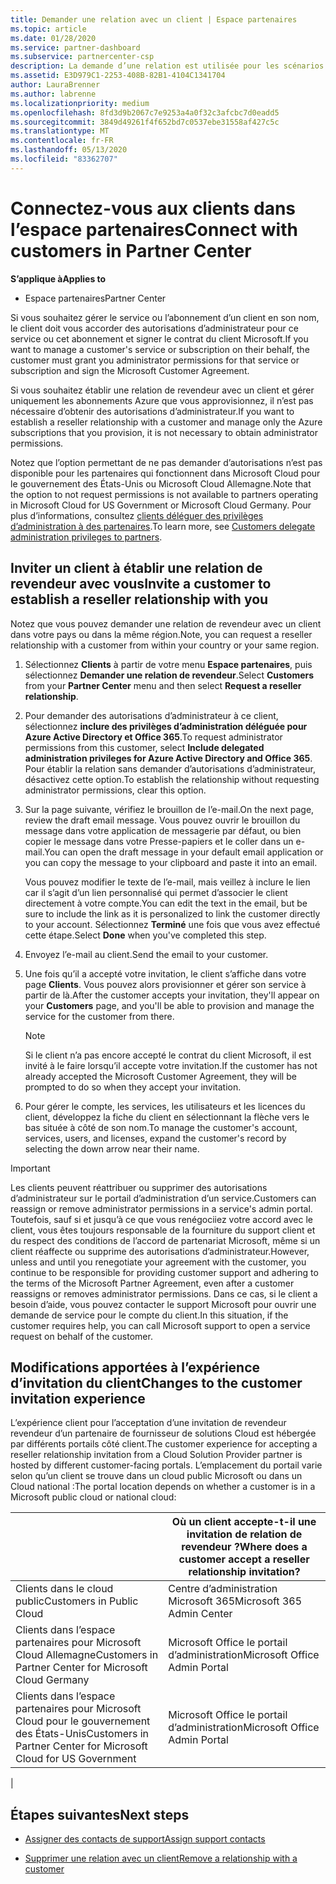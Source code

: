 ```yaml
---
title: Demander une relation avec un client | Espace partenaires
ms.topic: article
ms.date: 01/28/2020
ms.service: partner-dashboard
ms.subservice: partnercenter-csp
description: La demande d’une relation est utilisée pour les scénarios multi-partenaires et multicanaux. Elle est également utile si un client supprime vos privilèges d’administration délégués et que vous devez les restaurer pour fournir des services d’approvisionnement ou de support.
ms.assetid: E3D979C1-2253-408B-82B1-4104C1341704
author: LauraBrenner
ms.author: labrenne
ms.localizationpriority: medium
ms.openlocfilehash: 8fd3d9b2067c7e9253a4a0f32c3afcbc7d0eadd5
ms.sourcegitcommit: 3849d49261f4f652bd7c0537ebe31558af427c5c
ms.translationtype: MT
ms.contentlocale: fr-FR
ms.lasthandoff: 05/13/2020
ms.locfileid: "83362707"
---
```

# <a name="connect-with-customers-in-partner-center"></a><span data-ttu-id="ce57f-104">Connectez-vous aux clients dans l’espace partenaires</span><span class="sxs-lookup"><span data-stu-id="ce57f-104">Connect with customers in Partner Center</span></span>

<span data-ttu-id="ce57f-105">**S’applique à**</span><span class="sxs-lookup"><span data-stu-id="ce57f-105">**Applies to**</span></span>

-  <span data-ttu-id="ce57f-106">Espace partenaires</span><span class="sxs-lookup"><span data-stu-id="ce57f-106">Partner Center</span></span>

<span data-ttu-id="ce57f-107">Si vous souhaitez gérer le service ou l’abonnement d’un client en son nom, le client doit vous accorder des autorisations d’administrateur pour ce service ou cet abonnement et signer le contrat du client Microsoft.</span><span class="sxs-lookup"><span data-stu-id="ce57f-107">If you want to manage a customer's service or subscription on their behalf, the customer must grant you administrator permissions for that service or subscription and sign the Microsoft Customer Agreement.</span></span>

<span data-ttu-id="ce57f-108">Si vous souhaitez établir une relation de revendeur avec un client et gérer uniquement les abonnements Azure que vous approvisionnez, il n’est pas nécessaire d’obtenir des autorisations d’administrateur.</span><span class="sxs-lookup"><span data-stu-id="ce57f-108">If you want to establish a reseller relationship with a customer and manage only the Azure subscriptions that you provision, it is not necessary to obtain administrator permissions.</span></span>

<span data-ttu-id="ce57f-109">Notez que l’option permettant de ne pas demander d’autorisations n’est pas disponible pour les partenaires qui fonctionnent dans Microsoft Cloud pour le gouvernement des États-Unis ou Microsoft Cloud Allemagne.</span><span class="sxs-lookup"><span data-stu-id="ce57f-109">Note that the option to not request permissions is not available to partners operating in Microsoft Cloud for US Government or Microsoft Cloud Germany.</span></span> <span data-ttu-id="ce57f-110">Pour plus d’informations, consultez [clients déléguer des privilèges d’administration à des partenaires](https://docs.microsoft.com/partner-center/customers_revoke_admin_privileges).</span><span class="sxs-lookup"><span data-stu-id="ce57f-110">To learn more, see [Customers delegate administration privileges to partners](https://docs.microsoft.com/partner-center/customers_revoke_admin_privileges).</span></span>

## <a name="invite-a-customer-to-establish-a-reseller-relationship-with-you"></a><span data-ttu-id="ce57f-111">Inviter un client à établir une relation de revendeur avec vous</span><span class="sxs-lookup"><span data-stu-id="ce57f-111">Invite a customer to establish a reseller relationship with you</span></span>

<span data-ttu-id="ce57f-112">Notez que vous pouvez demander une relation de revendeur avec un client dans votre pays ou dans la même région.</span><span class="sxs-lookup"><span data-stu-id="ce57f-112">Note, you can request a reseller relationship with a customer from within your country or your same region.</span></span>

1. <span data-ttu-id="ce57f-113">Sélectionnez **Clients** à partir de votre menu **Espace partenaires**, puis sélectionnez **Demander une relation de revendeur**.</span><span class="sxs-lookup"><span data-stu-id="ce57f-113">Select **Customers** from your **Partner Center** menu and then select **Request a reseller relationship**.</span></span>

2. <span data-ttu-id="ce57f-114">Pour demander des autorisations d’administrateur à ce client, sélectionnez **inclure des privilèges d’administration déléguée pour Azure Active Directory et Office 365**.</span><span class="sxs-lookup"><span data-stu-id="ce57f-114">To request administrator permissions from this customer, select **Include delegated administration privileges for Azure Active Directory and Office 365**.</span></span> <span data-ttu-id="ce57f-115">Pour établir la relation sans demander d’autorisations d’administrateur, désactivez cette option.</span><span class="sxs-lookup"><span data-stu-id="ce57f-115">To establish the relationship without requesting administrator permissions, clear this option.</span></span>

3. <span data-ttu-id="ce57f-116">Sur la page suivante, vérifiez le brouillon de l’e-mail.</span><span class="sxs-lookup"><span data-stu-id="ce57f-116">On the next page, review the draft email message.</span></span> <span data-ttu-id="ce57f-117">Vous pouvez ouvrir le brouillon du message dans votre application de messagerie par défaut, ou bien copier le message dans votre Presse-papiers et le coller dans un e-mail.</span><span class="sxs-lookup"><span data-stu-id="ce57f-117">You can open the draft message in your default email application or you can copy the message to your clipboard and paste it into an email.</span></span>

   <span data-ttu-id="ce57f-118">Vous pouvez modifier le texte de l’e-mail, mais veillez à inclure le lien car il s’agit d’un lien personnalisé qui permet d’associer le client directement à votre compte.</span><span class="sxs-lookup"><span data-stu-id="ce57f-118">You can edit the text in the email, but be sure to include the link as it is personalized to link the customer directly to your account.</span></span> <span data-ttu-id="ce57f-119">Sélectionnez **Terminé** une fois que vous avez effectué cette étape.</span><span class="sxs-lookup"><span data-stu-id="ce57f-119">Select **Done** when you've completed this step.</span></span>

4. <span data-ttu-id="ce57f-120">Envoyez l’e-mail au client.</span><span class="sxs-lookup"><span data-stu-id="ce57f-120">Send the email to your customer.</span></span>

5. <span data-ttu-id="ce57f-121">Une fois qu’il a accepté votre invitation, le client s’affiche dans votre page **Clients**. Vous pouvez alors provisionner et gérer son service à partir de là.</span><span class="sxs-lookup"><span data-stu-id="ce57f-121">After the customer accepts your invitation, they'll appear on your **Customers** page, and you'll be able to provision and manage the service for the customer from there.</span></span>

   > [!NOTE]
   > <span data-ttu-id="ce57f-122">Si le client n’a pas encore accepté le contrat du client Microsoft, il est invité à le faire lorsqu’il accepte votre invitation.</span><span class="sxs-lookup"><span data-stu-id="ce57f-122">If the customer has not already accepted the Microsoft Customer Agreement, they will be prompted to do so when they accept your invitation.</span></span> 

6. <span data-ttu-id="ce57f-123">Pour gérer le compte, les services, les utilisateurs et les licences du client, développez la fiche du client en sélectionnant la flèche vers le bas située à côté de son nom.</span><span class="sxs-lookup"><span data-stu-id="ce57f-123">To manage the customer's account, services, users, and licenses, expand the customer's record by selecting the down arrow near their name.</span></span>

> [!IMPORTANT]  
> <span data-ttu-id="ce57f-124">Les clients peuvent réattribuer ou supprimer des autorisations d’administrateur sur le portail d’administration d’un service.</span><span class="sxs-lookup"><span data-stu-id="ce57f-124">Customers can reassign or remove administrator permissions in a service's admin portal.</span></span> <span data-ttu-id="ce57f-125">Toutefois, sauf si et jusqu’à ce que vous renégociiez votre accord avec le client, vous êtes toujours responsable de la fourniture du support client et du respect des conditions de l’accord de partenariat Microsoft, même si un client réaffecte ou supprime des autorisations d’administrateur.</span><span class="sxs-lookup"><span data-stu-id="ce57f-125">However, unless and until you renegotiate your agreement with the customer, you continue to be responsible for providing customer support and adhering to the terms of the Microsoft Partner Agreement, even after a customer reassigns or removes administrator permissions.</span></span> <span data-ttu-id="ce57f-126">Dans ce cas, si le client a besoin d’aide, vous pouvez contacter le support Microsoft pour ouvrir une demande de service pour le compte du client.</span><span class="sxs-lookup"><span data-stu-id="ce57f-126">In this situation, if the customer requires help, you can call Microsoft support to open a service request on behalf of the customer.</span></span>

## <a name="changes-to-the-customer-invitation-experience"></a><span data-ttu-id="ce57f-127">Modifications apportées à l’expérience d’invitation du client</span><span class="sxs-lookup"><span data-stu-id="ce57f-127">Changes to the customer invitation experience</span></span>

<span data-ttu-id="ce57f-128">L’expérience client pour l’acceptation d’une invitation de revendeur revendeur d’un partenaire de fournisseur de solutions Cloud est hébergée par différents portails côté client.</span><span class="sxs-lookup"><span data-stu-id="ce57f-128">The customer experience for accepting a reseller relationship invitation from a Cloud Solution Provider partner is hosted by different customer-facing portals.</span></span> <span data-ttu-id="ce57f-129">L’emplacement du portail varie selon qu’un client se trouve dans un cloud public Microsoft ou dans un Cloud national :</span><span class="sxs-lookup"><span data-stu-id="ce57f-129">The portal location depends on whether a customer is in a Microsoft public cloud or national cloud:</span></span>

|  | <span data-ttu-id="ce57f-130">Où un client accepte-t-il une invitation de relation de revendeur ?</span><span class="sxs-lookup"><span data-stu-id="ce57f-130">Where does a customer accept a reseller relationship invitation?</span></span> |
|---------|---------
| <span data-ttu-id="ce57f-131">Clients dans le cloud public</span><span class="sxs-lookup"><span data-stu-id="ce57f-131">Customers in Public Cloud</span></span> | <span data-ttu-id="ce57f-132">Centre d’administration Microsoft 365</span><span class="sxs-lookup"><span data-stu-id="ce57f-132">Microsoft 365 Admin Center</span></span> |
| <span data-ttu-id="ce57f-133">Clients dans l’espace partenaires pour Microsoft Cloud Allemagne</span><span class="sxs-lookup"><span data-stu-id="ce57f-133">Customers in Partner Center for Microsoft Cloud Germany</span></span> | <span data-ttu-id="ce57f-134">Microsoft Office le portail d’administration</span><span class="sxs-lookup"><span data-stu-id="ce57f-134">Microsoft Office Admin Portal</span></span> |
| <span data-ttu-id="ce57f-135">Clients dans l’espace partenaires pour Microsoft Cloud pour le gouvernement des États-Unis</span><span class="sxs-lookup"><span data-stu-id="ce57f-135">Customers in Partner Center for Microsoft Cloud for US Government</span></span> | <span data-ttu-id="ce57f-136">Microsoft Office le portail d’administration</span><span class="sxs-lookup"><span data-stu-id="ce57f-136">Microsoft Office Admin Portal</span></span> |
|

## <a name="next-steps"></a><span data-ttu-id="ce57f-137">Étapes suivantes</span><span class="sxs-lookup"><span data-stu-id="ce57f-137">Next steps</span></span>

- [<span data-ttu-id="ce57f-138">Assigner des contacts de support</span><span class="sxs-lookup"><span data-stu-id="ce57f-138">Assign support contacts</span></span>](assign-support-contacts.md)

- [<span data-ttu-id="ce57f-139">Supprimer une relation avec un client</span><span class="sxs-lookup"><span data-stu-id="ce57f-139">Remove a relationship with a customer</span></span>](remove-a-relationship.md)

